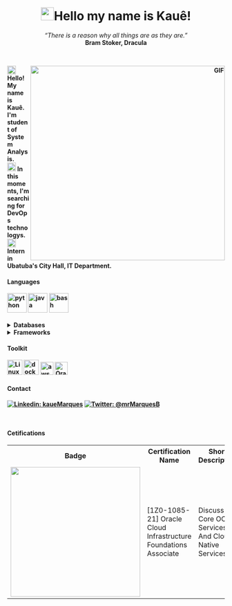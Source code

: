 <h1 align="center"><img src="./hi.gif" height="30"width="30px">Hello my name is Kauê!</h1>
<p align="center">
   <i>“There is a reason why all things are as they are.”</i>
   <br/>
   <b>Bram Stoker, Dracula<b/>
</p>
<br/>
<div align="right">
   <img align="right" width="450px" alt="GIF" src="https://kauemarques.github.io/readme-assets/gifs/infra.gif"/>
</div>
<div aling="left">
   <p>
      <img width="20" src="https://emojipedia-us.s3.dualstack.us-west-1.amazonaws.com/thumbs/120/emojidex/112/male-technologist-type-5_1f468-1f3fe-200d-1f4bb.png"/>
      Hello! My name is Kauê. I'm student of System Analysis.
      <br/>
      <img width="20" src="https://emojipedia-us.s3.dualstack.us-west-1.amazonaws.com/thumbs/120/facebook/230/books_1f4da.png"/>
      In this moments, I'm searching for DevOps technologys.
      <br/>
      <img width="20" src="https://kauemarques.github.io/readme-assets/imgs/backpack.png">
      Intern in Ubatuba's City Hall, IT Department.
   </p>
</div>
<div align="left">
   <h4><b>Languages</b></h4>
   <img height="45" src="https://kauemarques.github.io/readme-assets/imgs/python_flat.png" alt="python">
   <img height="45" src="https://kauemarques.github.io/readme-assets/imgs/java_no_code.png" alt="java">
   <img height="45" src="https://icon-library.com/images/bash-icon/bash-icon-21.jpg" alt="bash">
   <br><br>
</div>
<details>
   <summary>Databases</summary>
   
   ![MariaDB](https://img.shields.io/badge/MariaDB-003545?style=for-the-badge&logo=mariadb&logoColor=white)
   ![MicrosoftSQLServer](https://img.shields.io/badge/Microsoft%20SQL%20Sever-CC2927?style=for-the-badge&logo=microsoft%20sql%20server&logoColor=white)

</details>
<details>
   <summary>Frameworks</summary>
   
   ![Spring](https://img.shields.io/badge/spring-%236DB33F.svg?style=for-the-badge&logo=spring&logoColor=white)
   ![Flask](https://img.shields.io/badge/flask-%23000.svg?style=for-the-badge&logo=flask&logoColor=white)
   
</details>
<div align="left">
   <h4><b>Toolkit</b></h4>
   <img height="35" src="https://kauemarques.github.io/readme-assets/imgs/linux.png" alt="Linux Tux">
   <img height="35" src="https://kauemarques.github.io/readme-assets/imgs/docker.png" = alt="docker">
   <img height="30" src="https://img.icons8.com/color/452/amazon-web-services.png" alt="aws">
   <img height="30" src="https://i.pinimg.com/originals/81/ed/88/81ed880a5322b4d33fac0920fb12409c.png" alt="Oracle">
   <br>
</div>
<div align="left">
   <h4><b>Contact</b></h4>
   
   [![Linkedin: kaueMarques](https://img.shields.io/badge/-kaueMarques-blue?style=flat-square&logo=Linkedin&logoColor=white&link=https://www.linkedin.com/in/kauemb/)](https://www.linkedin.com/in/kauemb/)
   [![Twitter: @mrMarquesB](https://img.shields.io/badge/-@mrMarquesB-blue?style=flat-square&logo=Twitter&logoColor=white&link=https://twitter.com/mrMarquesB)](https://twitter.com/mrMarquesB)
   
   <br>
</div>
<div class="certifications">
   <h4><b>Cetifications</b></h4>
   <table>
      <tr align="center">
         <th>Badge</th>
         <th>Certification Name</th>
         <th>Short Description</th>
         <th>Verification Link</th>
      </tr>
      <tr>
         <td aling="center"><img width="300" src="https://brm-workforce.oracle.com/pdf/certview/images/102_Oracle_Cloud_Infrastructure_Foundations_Associate.png"/></td>
         <td>[1Z0-1085-21] Oracle Cloud Infrastructure Foundations Associate</td>
          <td>Discuss Core OCI Services And Cloud Native Services</td>
         <td><a href="https://catalog-education.oracle.com/pls/certview/sharebadge?id=F2D2C0108FD8BBAF39FD4E4E3E3F336B015C9653C255A1BE722FD22105F793C4">
            <img src="https://cdn-icons-png.flaticon.com/512/1674/1674969.png" aling="center" width="50"></a>
         </td>
      </tr>
   </table>
   <br>
</div>
